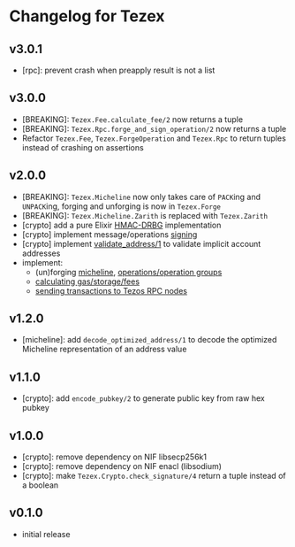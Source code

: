 # Changelog for Tezex

## v3.0.1

- [rpc]: prevent crash when preapply result is not a list

## v3.0.0

- [BREAKING]: `Tezex.Fee.calculate_fee/2` now returns a tuple
- [BREAKING]: `Tezex.Rpc.forge_and_sign_operation/2` now returns a tuple
- Refactor `Tezex.Fee`, `Tezex.ForgeOperation` and `Tezex.Rpc` to return tuples instead of crashing on assertions

## v2.0.0

- [BREAKING]: `Tezex.Micheline` now only takes care of `PACK`ing and `UNPACK`ing, forging and unforging is now in `Tezex.Forge`
- [BREAKING]: `Tezex.Micheline.Zarith` is replaced with `Tezex.Zarith`
- [crypto] add a pure Elixir [HMAC-DRBG](https://hexdocs.pm/tezex/Tezex.Crypto.HMACDRBG.html) implementation
- [crypto] implement message/operations [signing](https://hexdocs.pm/tezex/Tezex.Crypto.html#sign_message/2)
- [crypto] implement [validate_address/1](https://hexdocs.pm/tezex/Tezex.Crypto.html#validate_address/1) to validate implicit account addresses
- implement: 
  - (un)forging [micheline](https://hexdocs.pm/tezex/Tezex.Forge.html), [operations/operation groups](https://hexdocs.pm/tezex/Tezex.ForgeOperation.html)
  - [calculating gas/storage/fees](https://hexdocs.pm/tezex/Tezex.Fee.html)
  - [sending transactions to Tezos RPC nodes](https://hexdocs.pm/tezex/Tezex.Rpc.html)

## v1.2.0

- [micheline]: add `decode_optimized_address/1` to decode the optimized Micheline representation of an address value

## v1.1.0

- [crypto]: add `encode_pubkey/2` to generate public key from raw hex pubkey

## v1.0.0

- [crypto]: remove dependency on NIF libsecp256k1
- [crypto]: remove dependency on NIF enacl (libsodium)
- [crypto]: make `Tezex.Crypto.check_signature/4` return a tuple instead of a boolean

## v0.1.0

- initial release
